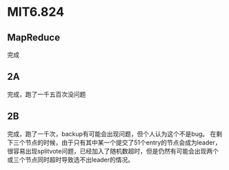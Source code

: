 # MIT6.824
## MapReduce
完成
## 2A
完成，跑了一千五百次没问题
## 2B
完成，跑了一千次，backup有可能会出现问题，但个人认为这个不是bug。
在剩下三个节点的时候，由于只有其中某一个提交了51个entry的节点会成为leader，很容易出现splitvote问题，已经加入了随机数超时，但是仍然有可能会出现两个或三个节点同时超时导致选不出leader的情况。
